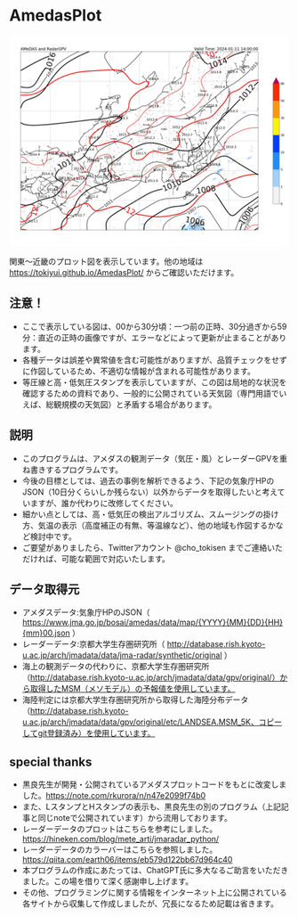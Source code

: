 # AmedasPlot
![最新](latestEast.jpg)

関東〜近畿のプロット図を表示しています。他の地域は https://tokiyui.github.io/AmedasPlot/ からご確認いただけます。

## 注意！
* ここで表示している図は、00から30分頃：一つ前の正時、30分過ぎから59分：直近の正時の画像ですが、エラーなどによって更新が止まることがあります。
* 各種データは誤差や異常値を含む可能性がありますが、品質チェックをせずに作図しているため、不適切な情報が含まれる可能性があります。
* 等圧線と高・低気圧スタンプを表示していますが、この図は局地的な状況を確認するための資料であり、一般的に公開されている天気図（専門用語でいえば、総観規模の天気図）と矛盾する場合があります。

## 説明
* このプログラムは、アメダスの観測データ（気圧・風）とレーダーGPVを重ね書きするプログラムです。
* 今後の目標としては、過去の事例を解析できるよう、下記の気象庁HPのJSON（10日分くらいしか残らない）以外からデータを取得したいと考えていますが、誰か代わりに改修してください。
* 細かい点としては、高・低気圧の検出アルゴリズム、スムージングの掛け方、気温の表示（高度補正の有無、等温線など）、他の地域も作図するかなど検討中です。
* ご要望がありましたら、Twitterアカウント @cho_tokisen までご連絡いただければ、可能な範囲で対応いたします。

## データ取得元
* アメダスデータ:気象庁HPのJSON（ https://www.jma.go.jp/bosai/amedas/data/map/{YYYY}{MM}{DD}{HH}{mm}00.json ）
* レーダーデータ:京都大学生存圏研究所（ http://database.rish.kyoto-u.ac.jp/arch/jmadata/data/jma-radar/synthetic/original ）
* 海上の観測データの代わりに、京都大学生存圏研究所（http://database.rish.kyoto-u.ac.jp/arch/jmadata/data/gpv/original/）から取得したMSM（メソモデル）の予報値を使用しています。
* 海陸判定には京都大学生存圏研究所から取得した海陸分布データ（http://database.rish.kyoto-u.ac.jp/arch/jmadata/data/gpv/original/etc/LANDSEA.MSM_5K、コピーしてgit登録済み）を使用しています。

## special thanks
* 黒良先生が開発・公開されているアメダスプロットコードをもとに改変しました。https://note.com/rkurora/n/n47e2099f74b0
* また、LスタンプとHスタンプの表示も、黒良先生の別のプログラム（上記記事と同じnoteで公開されています）から流用しております。
* レーダーデータのプロットはこちらを参考にしました。https://hineken.com/blog/mete_arti/jmaradar_python/
* レーダーデータのカラーバーはこちらを参照しました。https://qiita.com/earth06/items/eb579d122bb67d964c40
* 本プログラムの作成にあたっては、ChatGPT氏に多大なるご助言をいただきました。この場を借りて深く感謝申し上げます。
* その他、プログラミングに関する情報をインターネット上に公開されている各サイトから収集して作成しましたが、冗長になるため記載は省きます。
